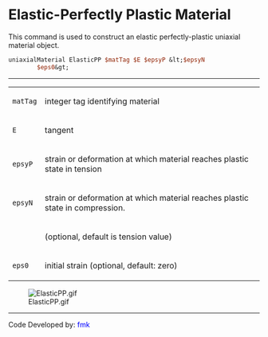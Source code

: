 # Elastic-Perfectly Plastic Material

<p>This command is used to construct an elastic perfectly-plastic
uniaxial material object.</p>

```tcl
uniaxialMaterial ElasticPP $matTag $E $epsyP &lt;$epsyN
        $eps0&gt;
```
<hr />
<table>
<tbody>
<tr class="odd">
<td><code class="parameter-table-variable">matTag</code></td>
<td><p>integer tag identifying material</p></td>
</tr>
<tr class="even">
<td><code class="parameter-table-variable">E</code></td>
<td><p>tangent</p></td>
</tr>
<tr class="odd">
<td><code class="parameter-table-variable">epsyP</code></td>
<td><p>strain or deformation at which material reaches plastic state in
tension</p></td>
</tr>
<tr class="even">
<td><code class="parameter-table-variable">epsyN</code></td>
<td><p>strain or deformation at which material reaches plastic state in
compression.</p></td>
</tr>
<tr class="odd">
<td></td>
<td><p>(optional, default is tension value)</p></td>
</tr>
<tr class="even">
<td><code class="parameter-table-variable">eps0</code></td>
<td><p>initial strain (optional, default: zero)</p></td>
</tr>
</tbody>
</table>
<figure>
<img src="ElasticPP.gif" title="ElasticPP.gif" alt="ElasticPP.gif" />
<figcaption aria-hidden="true">ElasticPP.gif</figcaption>
</figure>
<hr />
<p>Code Developed by: <span style="color:blue"> fmk
</span></p>
